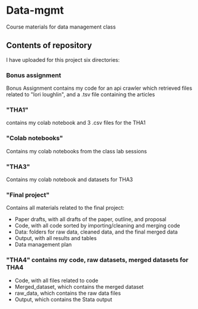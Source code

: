 # Data-mgmt
Course materials for data management class

## Contents of repository
I have uploaded for this project six directories:

### Bonus assignment
Bonus Assignment contains my code for an api crawler which retrieved files related to "lori loughlin", and a .tsv file containing the articles
### "THA1"
contains my colab notebook and 3 .csv files for the THA1
### "Colab notebooks"
Contains my colab notebooks from the class lab sessions
### "THA3" 
Contains my colab notebook and datasets for THA3
### "Final project" 
Contains all materials related to the final project:
* Paper drafts, with all drafts of the paper, outline, and proposal
* Code, with all code sorted by importing/cleaning and merging code
* Data: folders for raw data, cleaned data, and the final merged data
* Output, with all results and tables
* Data management plan
### "THA4" contains my code, raw datasets, merged datasets for THA4
* Code, with all files related to code
* Merged_dataset, which contains the merged dataset
* raw_data, which contains the raw data files
* Output, which contains the Stata output


